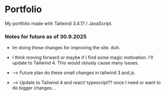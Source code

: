 # Portfolio
My portfolio made with Tailwind 3.4.17 / JavaScript.

### Notes for future as of 30.9.2025

* Im doing these changes for improving the site. duh.

* I think moving forward or maybe if I find some magic motivation. I'll update to Tailwind 4. This would obiusly cause many issues.

* --> Future plan do these small changes in tailwind 3 and js.

* --> Update to Tailwind 4 and react/ typescript?? once I need or want to do bigger changes...  
